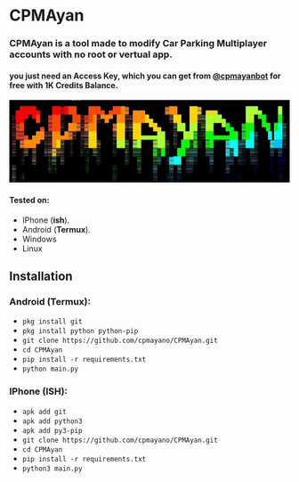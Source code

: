 # CPMAyan

<h3>CPMAyan is a tool made to modify Car Parking Multiplayer accounts with no root or vertual app.</h3>
<h4>you just need an Access Key, which you can get from <a href="">@cpmayanbot</a> for free with 1K Credits Balance.</h4>

![](./Screenshot_20250214_172434.png)

#### Tested on:

- IPhone (**ish**).
- Android (**Termux**).
- Windows
- Linux

## Installation

### Android (Termux):

- `pkg install git`
- `pkg install python python-pip`
- `git clone https://github.com/cpmayano/CPMAyan.git`
- `cd CPMAyan`
- `pip install -r requirements.txt`
- `python main.py`

### IPhone (ISH):

- `apk add git`
- `apk add python3`
- `apk add py3-pip`
- `git clone https://github.com/cpmayano/CPMAyan.git`
- `cd CPMAyan`
- `pip install -r requirements.txt`
- `python3 main.py`
